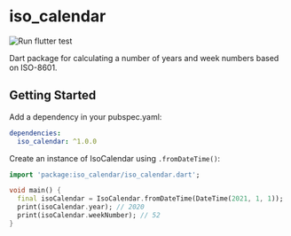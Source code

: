 # iso_calendar

![Run flutter test](https://github.com/iktakahiro/dart_iso_calendar/workflows/Run%20flutter%20test/badge.svg?branch=main)

Dart package for calculating a number of years and week numbers based on ISO-8601.

## Getting Started

Add a dependency in your pubspec.yaml:

```yaml
dependencies:
  iso_calendar: ^1.0.0
```

Create an instance of IsoCalendar using `.fromDateTime()`:

```dart
import 'package:iso_calendar/iso_calendar.dart';

void main() {
  final isoCalendar = IsoCalendar.fromDateTime(DateTime(2021, 1, 1));
  print(isoCalendar.year); // 2020
  print(isoCalendar.weekNumber); // 52
}
```
